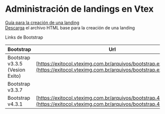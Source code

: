 # Administración de landings en Vtex

[Guía para la creación de una landing](https://github.com/grupo-exito-ecommerce/exito-vtex-doc/blob/master/directory/landing-creation/landing-creation.md)  
[Descarga](https://github.com/grupo-exito-ecommerce/exito-vtex-doc/blob/master/resources/examples/landing/new-landing.html) el archivo HTML base para la creación de una landing



Links de Bootstrap

|Bootstrap| Url|
|--|--|
|Bootstrap v3.3.5 (Vesion Exito)| [https://exitocol.vteximg.com.br/arquivos/bootstrap.exito.min.css](https://exitocol.vteximg.com.br/arquivos/bootstrap.exito.min.css)  |
|Bootstrap v3.3.7|  |
|Bootstrap v4.3.1| [https://exitocol.vteximg.com.br/arquivos/bootstrap.4.3.min.css](https://exitocol.vteximg.com.br/arquivos/bootstrap.4.3.min.css) |

<!--stackedit_data:
eyJoaXN0b3J5IjpbLTE0NDUwMjUzNTAsMTM3ODIxNTM1MF19
-->